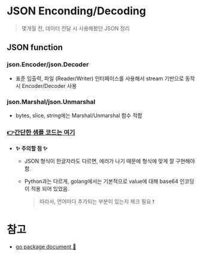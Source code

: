 # JSON Enconding/Decoding
> 몇개월 전, 데이터 전달 시 사용해봤던 JSON 정리

## JSON function
### json.Encoder/json.Decoder
+ 표준 입출력, 파일 (Reader/Writer) 인터페이스를 사용해서 stream 기반으로 동작시 Encoder/Decoder 사용   

### json.Marshal/json.Unmarshal
+  bytes, slice, string에는 Marshal/Unmarshal 함수 적합   

### [👉간단한 샘플 코드는 여기]()   

+ **✨ 주의할 점 ✨**

   + JSON 형식이 한글자라도 다르면, 에러가 나기 때문에 형식에 맞게 잘 구현해야 함.   


   + Python과는 다르게, golang에서는 기본적으로 value에 대해 base64 인코딩이 적용 되어 있었음.   


      > 따라서, 언어마다 추가되는 부분이 있는지 체크 필요 ❗   


# 참고
+ [go package document 💫](https://pkg.go.dev/encoding/json)
